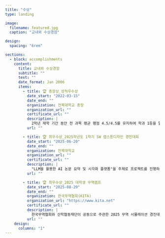 ```yaml
---
title: "수상"
type: landing

image:
  filename: featured.jpg
  caption: "교내외 수상경험"

design:
  spacing: "6rem"

sections:
  - block: accomplishments
    content:
      title: 교내외 수상경험
      subtitle: ""
      text: ""
      date_format: Jan 2006
      items:
        - title: 🏆 총장상_성적우수상
          date_start: "2022-03-15"
          date_end: ""
          organization: 전북대학교 총장
          organization_url: ""
          certificate_url: ""
          description: |
            2학년 재학 기간 동안 전 과목 평균 평점 4.5/4.5를 유지하여 학과 1등을 달성하였으며, 이러한 학업적 성취를 인정받아 총장상을 수상하였습니다.
          url: ""

        - title: 🏆 최우수상_2025학년도 1학기 SW 캡스톤디자인 경진대회
          date_start: "2025-06-20"
          date_end: ""
          organization: 전북대학교
          organization_url: ""
          certificate_url: ""
          description: |
            "LLM을 활용한 AI 논문 요약 및 시각화 플랫폼"을 주제로 프로젝트를 진행하였으며, 대규모 언어 모델의 자연어 처리 기술을 활용하여 학술 논문의 핵심 내용을 자동으로 추출하고 직관적인 시각화 자료로 변환하는 혁신적인 시스템을 개발하였습니다. 연구자들의 논문 검토 시간을 획기적으로 단축시킬 수 있는 실용적인 솔루션을 제시하였고, 우수한 기술적 완성도와 높은 활용 가능성을 인정받아 최우수상을 수상하였습니다.
          url: ""

        - title: 🏆 최우수상_2025 대학생 무역캠프
          date_start: "2025-08-29"
          date_end: ""
          organization: 한국무역협회(KITA)
          organization_url: "https://www.kita.net"
          certificate_url: ""
          description: |
            한국무역협회와 산학협동재단이 공동으로 주관한 2025 무역 시뮬레이션 경진대회에서 한국 츄르 기업의 일본 시장 진출 전략을 주제로 발표하였습니다. 일본 반려동물 시장의 성장 추세와 소비자 선호도를 면밀히 분석하고, 한국 제품의 차별화된 경쟁력을 기반으로 한 현지화 전략, 유통 채널 구축 방안, 마케팅 전략 등을 체계적으로 수립하여 실현 가능성 높은 시장 진출 계획을 제시하였습니다. 시장 조사의 깊이, 전략의 구체성, 그리고 실무 적용 가능성을 인정받아 최우수상을 수상하였습니다.
          url: ""
    design:
      columns: "1"
---
```

